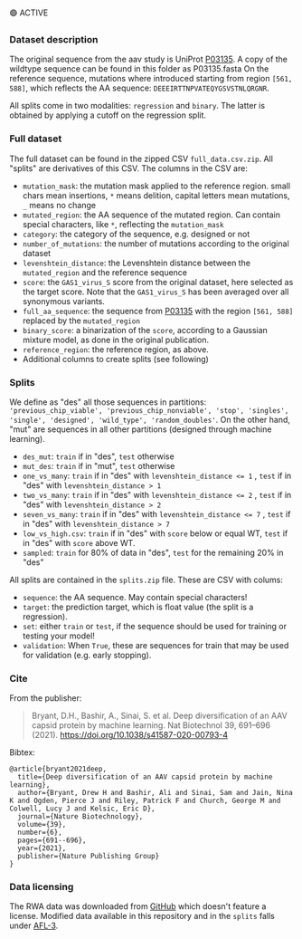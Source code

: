 🟢 ACTIVE

### Dataset description

The original sequence from the aav study is UniProt [P03135](https://www.uniprot.org/uniprot/P03135). A copy of the wildtype sequence can be found in this folder as P03135.fasta
On the reference sequence, mutations where introduced starting from region `[561, 588]`, which reflects the AA sequence: `DEEEIRTTNPVATEQYGSVSTNLQRGNR`.

All splits come in two modalities: `regression` and `binary`. The latter is obtained by applying a cutoff on the regression split.


### Full dataset

The full dataset can be found in the zipped CSV `full_data.csv.zip`. All "splits" are derivatives of this CSV. The columns in the CSV are:

- `mutation_mask`: the mutation mask applied to the reference region. small chars mean insertions, `*` means delition, capital letters mean mutations, `_` means no change
- `mutated_region`: the AA sequence of the mutated region. Can contain special characters, like `*`, reflecting the `mutation_mask`
- `category`: the category of the sequence, e.g. designed or not
- `number_of_mutations`: the number of mutations according to the original dataset
- `levenshtein_distance`: the Levenshtein distance between the `mutated_region` and the reference sequence
- `score`: the `GAS1_virus_S` score from the original dataset, here selected as the target score. Note that the `GAS1_virus_S` has been averaged over all synonymous variants.
- `full_aa_sequence`: the sequence from [P03135](https://www.uniprot.org/uniprot/P03135) with the region `[561, 588]` replaced by the `mutated_region`
- `binary_score`: a binarization of the `score`, according to a Gaussian mixture model, as done in the original publication.
- `reference_region`: the reference region, as above.
- Additional columns to create splits (see following)

### Splits

We define as "des" all those sequences in partitions: `'previous_chip_viable', 'previous_chip_nonviable', 'stop', 'singles', 'single', 'designed', 'wild_type', 'random_doubles'`.
On the other hand, "mut" are sequences in all other partitions (designed through machine learning).

- `des_mut`: `train` if in "des", `test` otherwise
- `mut_des`: `train` if in "mut", `test` otherwise
- `one_vs_many`: `train` if in "des" with `levenshtein_distance <= 1` , `test` if in "des" with `levenshtein_distance > 1`
- `two_vs_many`: `train` if in "des" with `levenshtein_distance <= 2` , `test` if in "des" with `levenshtein_distance > 2`
- `seven_vs_many`: `train` if in "des" with `levenshtein_distance <= 7` , `test` if in "des" with `levenshtein_distance > 7`
- `low_vs_high.csv`: `train` if in "des" with `score` below or equal WT, `test` if in "des" with `score` above WT.
- `sampled`: `train` for 80% of data in "des", `test` for the remaining 20% in "des"

All splits are contained in the `splits.zip` file. These are CSV with colums:

- `sequence`: the AA sequence. May contain special characters!
- `target`: the prediction target, which is float value (the split is a regression).
- `set`: either `train` or `test`, if the sequence should be used for training or testing your model!
- `validation`: When `True`, these are sequences for train that may be used for validation (e.g. early stopping).


### Cite
From the publisher:
> Bryant, D.H., Bashir, A., Sinai, S. et al. Deep diversification of an AAV capsid protein by machine learning. Nat Biotechnol 39, 691–696 (2021). https://doi.org/10.1038/s41587-020-00793-4

Bibtex:
```
@article{bryant2021deep,
  title={Deep diversification of an AAV capsid protein by machine learning},
  author={Bryant, Drew H and Bashir, Ali and Sinai, Sam and Jain, Nina K and Ogden, Pierce J and Riley, Patrick F and Church, George M and Colwell, Lucy J and Kelsic, Eric D},
  journal={Nature Biotechnology},
  volume={39},
  number={6},
  pages={691--696},
  year={2021},
  publisher={Nature Publishing Group}
}
```

### Data licensing

The RWA data was downloaded from [GitHub](https://github.com/churchlab/Deep_diversification_AAV/tree/main/Data) which doesn't feature a license.
Modified data available in this repository and in the `splits` falls under [AFL-3](https://opensource.org/licenses/AFL-3.0).
